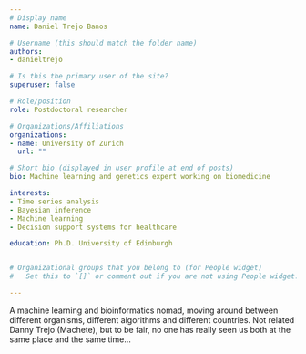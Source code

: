 ```yaml
---
# Display name
name: Daniel Trejo Banos

# Username (this should match the folder name)
authors:
- danieltrejo

# Is this the primary user of the site?
superuser: false

# Role/position
role: Postdoctoral researcher

# Organizations/Affiliations
organizations:
- name: University of Zurich
  url: ""

# Short bio (displayed in user profile at end of posts)
bio: Machine learning and genetics expert working on biomedicine

interests:
- Time series analysis
- Bayesian inference
- Machine learning
- Decision support systems for healthcare

education: Ph.D. University of Edinburgh


# Organizational groups that you belong to (for People widget)
#   Set this to `[]` or comment out if you are not using People widget.

---
```

A machine learning and bioinformatics nomad, moving around between different organisms, different algorithms and different countries. Not related Danny Trejo (Machete), but to be fair, no one has really seen us both at the same place and the same time...

